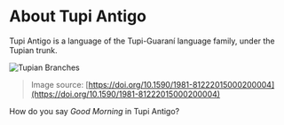 # About Tupi Antigo

Tupi Antigo is a language of the Tupi-Guaraní language family, under the Tupian trunk.

![Tupian Branches](tupian_branches.jpeg)

> Image source: [https://doi.org/10.1590/1981-81222015000200004](https://doi.org/10.1590/1981-81222015000200004)

<exercise answer="tîá nde ko'ema">How do you say _Good Morning_ in Tupi Antigo?</excercise>